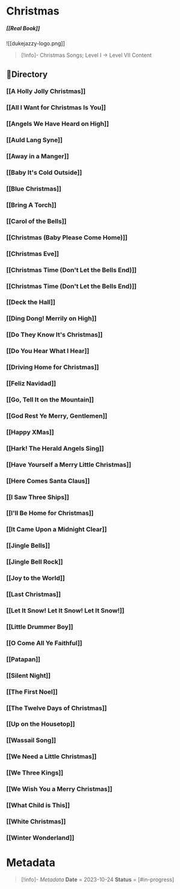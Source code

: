 # Christmas
##### [[Real Book]]

![[dukejazzy-logo.png]]


> [!info]- Christmas Songs; Level I -> Level VII
> Content


## 🎼Directory
### [[A Holly Jolly Christmas]]
### [[All I Want for Christmas Is You]]
### [[Angels We Have Heard on High]]
### [[Auld Lang Syne]]
### [[Away in a Manger]]
### [[Baby It's Cold Outside]]
### [[Blue Christmas]]
### [[Bring A Torch]]
### [[Carol of the Bells]]
### [[Christmas (Baby Please Come Home)]]
### [[Christmas Eve]]
### [[Christmas Time (Don't Let the Bells End)]]
### [[Christmas Time (Don't Let the Bells End)]]
### [[Deck the Hall]]
### [[Ding Dong! Merrily on High]]
### [[Do They Know It's Christmas]]
### [[Do You Hear What I Hear]]
### [[Driving Home for Christmas]]
### [[Feliz Navidad]]
### [[Go, Tell It on the Mountain]]
### [[God Rest Ye Merry, Gentlemen]]
### [[Happy XMas]]
### [[Hark! The Herald Angels Sing]]
### [[Have Yourself a Merry Little Christmas]]
### [[Here Comes Santa Claus]]
### [[I Saw Three Ships]]
### [[I'll Be Home for Christmas]]
### [[It Came Upon a Midnight Clear]]
### [[Jingle Bells]]
### [[Jingle Bell Rock]]
### [[Joy to the World]]
### [[Last Christmas]]
### [[Let It Snow! Let It Snow! Let It Snow!]]
### [[Little Drummer Boy]]
### [[O Come All Ye Faithful]]
### [[Patapan]]
### [[Silent Night]]
### [[The First Noel]]
### [[The Twelve Days of Christmas]]
### [[Up on the Housetop]]
### [[Wassail Song]]
### [[We Need a Little Christmas]]
### [[We Three Kings]]
### [[We Wish You a Merry Christmas]]
### [[What Child is This]]
### [[White Christmas]]
### [[Winter Wonderland]]


# Metadata
> [!info]- *Metadata*
> **Date** = 2023-10-24
> **Status** = [#in-progress]